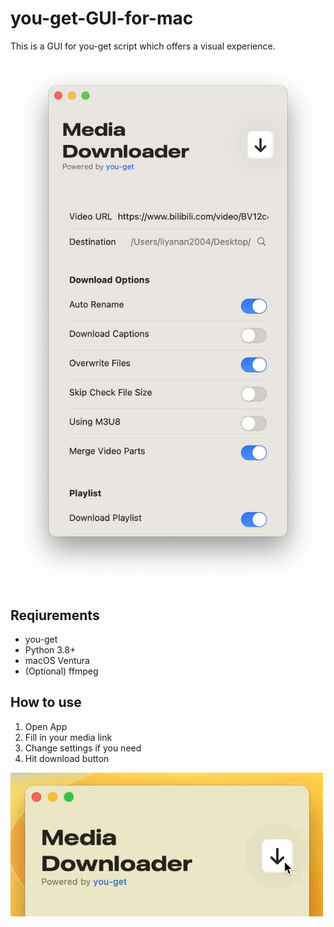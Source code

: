 # you-get-GUI-for-mac

This is a GUI for you-get script which offers a visual experience.

![](/imgs/screenshot.png)

## Reqiurements

* you-get
* Python 3.8+
* macOS Ventura
* (Optional) ffmpeg

## How to use

1. Open App
2. Fill in your media link
3. Change settings if you need
4. Hit download button

![](/imgs/downloading.gif)